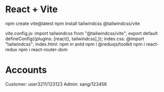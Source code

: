 # React + Vite

npm create vite@latest
npm install tailwindcss @tailwindcss/vite

vite.config.js: import tailwindcss from "@tailwindcss/vite"; export default defineConfig({plugins: [react(), tailwindcss],});
index.css: @import "tailwindcss";
index.html: <link rel="stylesheet" href="/src/index.css" />
npm in antd
npm i @reduxjs/toolkit
npm i react-redux
npm i react-router-dom

# Accounts

Customer: user3211/123123
Admin: sang/123456
